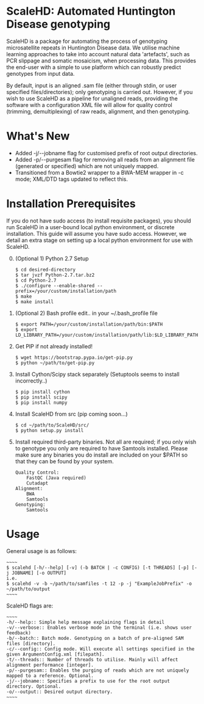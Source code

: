 ScaleHD: Automated Huntington Disease genotyping
=========================================================
ScaleHD is a package for automating the process of genotyping microsatellite repeats in Huntington Disease data.
We utilise machine learning approaches to take into account natural data 'artefacts', such as PCR slippage and somatic
mosaicism, when processing data. This provides the end-user with a simple to use platform which can robustly predict genotypes
from input data.

By default, input is an aligned .sam file (either through stdin, or user specified files/directories); only genotyping is carried out.
However, if you wish to use ScaleHD as a pipeline for unaligned reads, providing the software with a configuration XML file will allow for
quality control (trimming, demultiplexing) of raw reads, alignment, and then genotyping.

What's New
==========
* Added -j/--jobname flag for customised prefix of root output directories.
* Added -p/--purgesam flag for removing all reads from an alignment file (generated or specified) which are not uniquely mapped.
* Transitioned from a Bowtie2 wrapper to a BWA-MEM wrapper in -c mode; XML/DTD tags updated to reflect this.

Installation Prerequisites
==========================

If you do not have sudo access (to install requisite packages), you should run ScaleHD in a user-bound local python environment,
 or discrete installation. This guide will assume you have sudo access. However, we detail an extra stage on setting up a local
 python environment for use with ScaleHD.

0. (Optional 1) Python 2.7 Setup
    ~~~~
    $ cd desired-directory
    $ tar jvzf Python-2.7.tar.bz2
    $ cd Python-2.7
    $ ./configure --enable-shared --prefix=/your/custom/installation/path
    $ make
    $ make install
    ~~~~

0. (Optional 2) Bash profile edit.. in your ~/.bash_profile file
    ~~~~
    $ export PATH=/your/custom/installation/path/bin:$PATH
    $ export LD_LIBRARY_PATH=/your/custom/installation/path/lib:$LD_LIBRARY_PATH
    ~~~~

1. Get PIP if not already installed!
    ~~~~
    $ wget https://bootstrap.pypa.io/get-pip.py
    $ python ~/path/to/get-pip.py
    ~~~~

2. Install Cython/Scipy stack separately (Setuptools seems to install incorrectly..)
    ~~~~
    $ pip install cython
    $ pip install scipy
    $ pip install numpy
    ~~~~

3. Install ScaleHD from src (pip coming soon...)
    ~~~~
    $ cd ~/path/to/ScaleHD/src/
    $ python setup.py install
    ~~~~

4. Install required third-party binaries. Not all are required; if you only wish to genotype you only are required to have Samtools installed.
Please make sure any binaries you do install are included on your $PATH so that they can be found by your system.
    ~~~~
    Quality Control:
        FastQC (Java required)
        Cutadapt
    Alignment:
        BWA
        Samtools
    Genotyping:
        Samtools
    ~~~~

Usage
=====

General usage is as follows:

    ~~~~
    $ scalehd [-h/--help] [-v] (-b BATCH | -c CONFIG) [-t THREADS] [-p] [-j JOBNAME] [-o OUTPUT]
    i.e.
    $ scalehd -v -b ~/path/to/samfiles -t 12 -p -j "ExampleJobPrefix" -o ~/path/to/output
    ~~~~

ScaleHD flags are:

    ~~~~
    -h/--help:: Simple help message explaining flags in detail
    -v/--verbose:: Enables verbose mode in the terminal (i.e. shows user feedback)
    -b/--batch:: Batch mode. Genotyping on a batch of pre-aligned SAM files [directory].
    -c/--config:: Config mode. Will execute all settings specified in the given ArgumentConfig.xml [filepath].
    -t/--threads:: Number of threads to utilise. Mainly will affect alignment performance [integer].
    -p/--purgesam:: Enables the purging of reads which are not uniquely mapped to a reference. Optional.
    -j/--jobname:: Specifies a prefix to use for the root output directory. Optional.
    -o/--output:: Desired output directory.
    ~~~~
